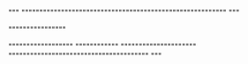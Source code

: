 """
"""""""""""""""""""""""""""""""""""""""""""""""""""""""""
"""

""""""""""""""""

""""""""""""""""""
""""""""""""
"""""""""""""""""""""
"""""""""""""""""""""""""""""""""""""""
"""
